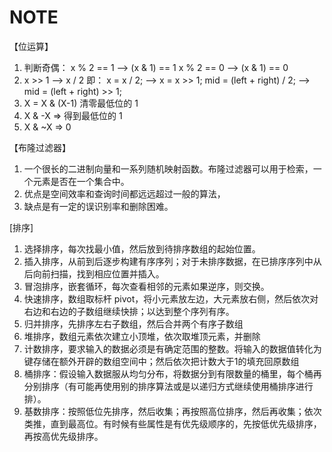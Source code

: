 # NOTE

【位运算】

1. 判断奇偶：
x % 2 == 1 —> (x & 1) == 1
x % 2 == 0 —> (x & 1) == 0
2. x >> 1 —> x / 2
即： x = x / 2; —> x = x >> 1;
mid = (left + right) / 2; —> mid = (left + right) >> 1;
3. X = X & (X-1) 清零最低位的 1
4. X & -X => 得到最低位的 1
5. X & ~X => 0


【布隆过滤器】

1. 一个很长的二进制向量和一系列随机映射函数。布隆过滤器可以用于检索，一个元素是否在一个集合中。
2. 优点是空间效率和查询时间都远远超过一般的算法，
3. 缺点是有一定的误识别率和删除困难。


[排序]

1. 选择排序，每次找最小值，然后放到待排序数组的起始位置。
2. 插入排序，从前到后逐步构建有序序列；对于未排序数据，在已排序序列中从后向前扫描，找到相应位置并插入。
3. 冒泡排序，嵌套循环，每次查看相邻的元素如果逆序，则交换。
4. 快速排序，数组取标杆 pivot，将小元素放左边，大元素放右侧，然后依次对右边和右边的子数组继续快排；以达到整个序列有序。
5. 归并排序，先排序左右子数组，然后合并两个有序子数组
6. 堆排序，数组元素依次建立小顶堆，依次取堆顶元素，并删除
7. 计数排序，要求输入的数据必须是有确定范围的整数。将输入的数据值转化为键存储在额外开辟的数组空间中；然后依次把计数大于1的填充回原数组
8. 桶排序：假设输入数据服从均匀分布，将数据分到有限数量的桶里，每个桶再分别排序（有可能再使用别的排序算法或是以递归方式继续使用桶排序进行排）。
9. 基数排序：按照低位先排序，然后收集；再按照高位排序，然后再收集；依次类推，直到最高位。有时候有些属性是有优先级顺序的，先按低优先级排序，再按高优先级排序。
